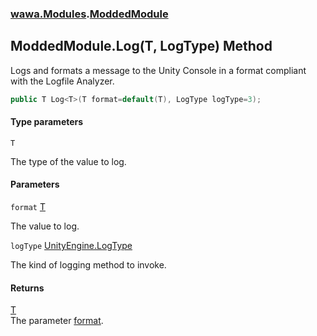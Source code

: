### [wawa.Modules](wawa.Modules.md 'wawa.Modules').[ModdedModule](ModdedModule.md 'wawa.Modules.ModdedModule')

## ModdedModule.Log<T>(T, LogType) Method

Logs and formats a message to the Unity Console in a format compliant with the Logfile Analyzer.

```csharp
public T Log<T>(T format=default(T), LogType logType=3);
```
#### Type parameters

<a name='wawa.Modules.ModdedModule.Log_T_(T,LogType).T'></a>

`T`

The type of the value to log.
#### Parameters

<a name='wawa.Modules.ModdedModule.Log_T_(T,LogType).format'></a>

`format` [T](ModdedModule.Log{T}(T,LogType).md#wawa.Modules.ModdedModule.Log_T_(T,LogType).T 'wawa.Modules.ModdedModule.Log<T>(T, LogType).T')

The value to log.

<a name='wawa.Modules.ModdedModule.Log_T_(T,LogType).logType'></a>

`logType` [UnityEngine.LogType](https://docs.microsoft.com/en-us/dotnet/api/UnityEngine.LogType 'UnityEngine.LogType')

The kind of logging method to invoke.

#### Returns
[T](ModdedModule.Log{T}(T,LogType).md#wawa.Modules.ModdedModule.Log_T_(T,LogType).T 'wawa.Modules.ModdedModule.Log<T>(T, LogType).T')  
The parameter [format](ModdedModule.Log{T}(T,LogType).md#wawa.Modules.ModdedModule.Log_T_(T,LogType).format 'wawa.Modules.ModdedModule.Log<T>(T, LogType).format').
